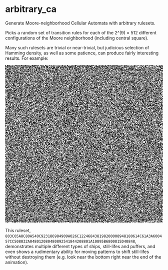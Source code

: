 # arbitrary_ca
Generate Moore-neighborhood Cellular Automata with arbitrary rulesets.

Picks a random set of transition rules for each of the 2^(9) = 512 different configurations of the Moore neighborhood (including central square).

Many such rulesets are trivial or near-trivial, but judicious selection of Hamming density, as well as some patience, can produce fairly interesting results. For example:

<img src="https://github.com/nlc/arbitrary_ca/raw/master/GoodOnes/ReallyGoodOnes/803C05A8C80A540C923186984909A026C122468438198200008948180614C61A3A600457CC508032A048012080480892541844208801A10895B6800815D40848.gif?raw=true"/>

This ruleset, ```803C05A8C80A540C923186984909A026C122468438198200008948180614C61A3A600457CC508032A048012080480892541844208801A10895B6800815D40848```, demonstrates multiple different types of ships, still-lifes and puffers, and even shows a rudimentary ability for moving patterns to shift still-lifes without destroying them (e.g. look near the bottom right near the end of the animation).
